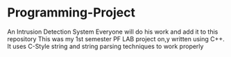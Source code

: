 # Programming-Project
An Intrusion Detection System
Everyone will do his work and add it to this repository
This was my 1st semester PF LAB project on,y written using C++.
It uses C-Style string and string parsing techniques to work properly

